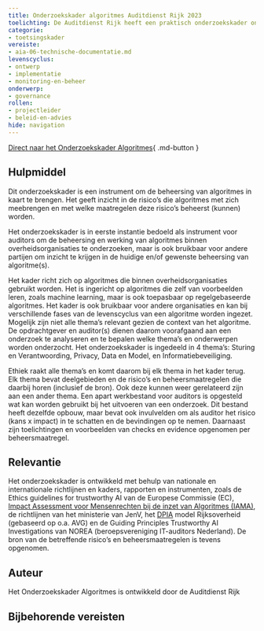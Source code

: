 ```yaml
---
title: Onderzoekskader algoritmes Auditdienst Rijk 2023 
toelichting: De Auditdienst Rijk heeft een praktisch onderzoekskader ontwikkeld om de beheersing van algoritmes in kaart te brengen. Het kader geeft inzicht in de risico’s die algoritmes met zich meebrengen en met welke maatregelen deze risico’s beheerst (kunnen) worden.
categorie: 
- toetsingskader 
vereiste:
- aia-06-technische-documentatie.md
levenscyclus:
- ontwerp
- implementatie
- monitoring-en-beheer
onderwerp:
- governance
rollen:
- projectleider
- beleid-en-advies
hide: navigation
---
```


<!-- tags -->

[Direct naar het Onderzoekskader Algoritmes](https://open.overheid.nl/documenten/61b54381-d331-40ed-8fce-b2883b195f25/file){ .md-button }

## Hulpmiddel

Dit onderzoekskader is een instrument om de beheersing van algoritmes in kaart te brengen.
Het geeft inzicht in de risico’s die algoritmes met zich meebrengen en met welke maatregelen deze
risico’s beheerst (kunnen) worden. 

Het onderzoekskader is in eerste instantie bedoeld als instrument voor auditors om de beheersing
en werking van algoritmes binnen overheidsorganisaties te onderzoeken, maar is ook bruikbaar
voor andere partijen om inzicht te krijgen in de huidige en/of gewenste beheersing van algoritme(s).

Het kader richt zich op algoritmes die binnen overheidsorganisaties gebruikt worden. Het is
ingericht op algoritmes die zelf van voorbeelden leren, zoals machine learning, maar is ook
toepasbaar op regelgebaseerde algoritmes. Het kader is ook bruikbaar voor andere organisaties
en kan bij verschillende fases van de levenscyclus van een algoritme worden ingezet. Mogelijk zijn
niet alle thema’s relevant gezien de context van het algoritme. De opdrachtgever en auditor(s)
dienen daarom voorafgaand aan een onderzoek te analyseren en te bepalen welke thema’s en
onderwerpen worden onderzocht. Het onderzoekskader is ingedeeld in 4 thema’s: Sturing en Verantwoording, Privacy, Data en Model, en Informatiebeveiliging. 

Ethiek raakt alle thema’s en komt daarom bij elk thema in het kader terug. Elk thema bevat
deelgebieden en de risico’s en beheersmaatregelen die daarbij horen (inclusief de bron).
Ook deze kunnen weer gerelateerd zijn aan een ander thema. Een apart werkbestand voor
auditors is opgesteld wat kan worden gebruikt bij het uitvoeren van een onderzoek. Dit bestand
heeft dezelfde opbouw, maar bevat ook invulvelden om als auditor het risico (kans x impact) in te
schatten en de bevindingen op te nemen. Daarnaast zijn toelichtingen en voorbeelden van checks
en evidence opgenomen per beheersmaatregel.

## Relevantie
Het onderzoekskader is ontwikkeld met behulp van nationale en internationale richtlijnen en
kaders, rapporten en instrumenten, zoals de Ethics guidelines for trustworthy AI van de Europese
Commissie (EC), [Impact Assessment voor Mensenrechten bij de inzet van Algoritmes (IAMA)](IAMA.md), de
richtlijnen van het ministerie van JenV, het [DPIA](DPIA.md) model Rijksoverheid (gebaseerd op o.a. AVG) en
de Guiding Principles Trustworthy AI Investigations van NOREA (beroepsvereniging IT-auditors
Nederland). De bron van de betreffende risico’s en beheersmaatregelen is tevens opgenomen.


## Auteur
Het Onderzoekskader Algoritmes is ontwikkeld door de Auditdienst Rijk  

## Bijbehorende vereisten

<!-- list_vereisten_on_maatregelen_page -->

